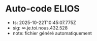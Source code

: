 # Auto-code ELIOS
- ts: 2025-10-22T10:45:07.775Z
- sig: ∞.je.toi.nous.432.528
- note: fichier généré automatiquement
